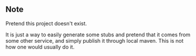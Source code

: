 ## Note

Pretend this project doesn't exist.

It is just a way to easily generate some stubs and pretend that it comes from some other service, and simply publish it through local maven. This is not how one would usually do it. 

